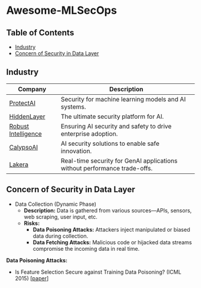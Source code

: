 # Awesome-MLSecOps

## Table of Contents
- [Industry](Industry)
- [Concern of Security in Data Layer](Concern-of-Security-in-Data-Layer)

## Industry

| Company | Description |
|---------|-------------|
| [ProtectAI](https://protectai.com/) | Security for machine learning models and AI systems. |
| [HiddenLayer](https://hiddenlayer.com/) | The ultimate security platform for AI. |
| [Robust Intelligence](https://www.robustintelligence.com/) | Ensuring AI security and safety to drive enterprise adoption. |
| [CalypsoAI](https://calypsoai.com) | AI security solutions to enable safe innovation. |
| [Lakera](https://www.lakera.ai/) | Real-time security for GenAI applications without performance trade-offs. |

## Concern of Security in Data Layer

- Data Collection (Dynamic Phase)
  - **Description:** Data is gathered from various sources—APIs, sensors, web scraping, user input, etc.
  - **Risks:**
      - **Data Poisoning Attacks:** Attackers inject manipulated or biased data during collection.
      - **Data Fetching Attacks:** Malicious code or hijacked data streams compromise the incoming data in real time.

**Data Poisoning Attacks:**
+ Is Feature Selection Secure against Training Data Poisoning? (ICML 2015) [[paper](https://proceedings.mlr.press/v37/xiao15.html)]





